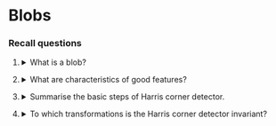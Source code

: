 # Blobs

### Recall questions

1. <details markdown=1><summary markdown="span">  What is a blob?  </summary>
    
    \
    The ==patch of an image that differs in properties, such as brightness or colour, compared to surrounding regions.==

</details>


2. <details markdown=1><summary markdown="span">   What are characteristics of good features? </summary>
    
    \
    A good feature is:
    - ==repeatable==, in the sense that it can be ==found in several images despite potential transformations==
    - ==compact/efficient==
    - ==local==
	

</details>


3. <details markdown=1><summary markdown="span">  Summarise the basic steps of Harris corner detector.</summary>
    
    \
    ![](../../static/CV/blob.png)

	Here is a good explanation of how the Harris corner detector works: https://docs.opencv.org/3.4/dc/d0d/tutorial_py_features_harris.html

</details>


4. <details markdown=1><summary markdown="span">  To which transformations is the Harris corner detector invariant?</summary>
    
    \
	Harris corner detector is invariant to:
	- ==rotation==
	- ==affine intensity change (partially)==

	It is ==not invariant to scaling!==

</details>
